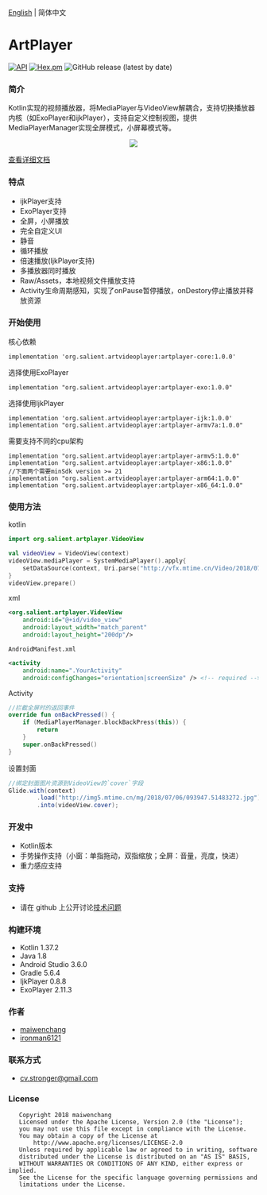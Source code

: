 [English](https://github.com/maiwenchang/ArtVideoPlayer/blob/master/README.English.md) | 简体中文
# ArtPlayer

[![API](https://img.shields.io/badge/API-21%2B-brightgreen.svg?style=flat)](https://android-arsenal.com/api?level=21)
[![Hex.pm](https://img.shields.io/hexpm/l/plug.svg)](https://github.com/maiwenchang/ArtVideoPlayer/blob/master/LICENSE)
![GitHub release (latest by date)](https://img.shields.io/github/v/release/maiwenchang/ArtPlayer?color=g)

### 简介
Kotlin实现的视频播放器，将MediaPlayer与VideoView解耦合，支持切换播放器内核（如ExoPlayer和ijkPlayer），支持自定义控制视图，提供MediaPlayerManager实现全屏模式，小屏幕模式等。

<p align="center">
<img src="https://github.com/maiwenchang/ArtPlayer/raw/master/app/src/main/res/mipmap-xxxhdpi/ic_launcher.png"/>
</p>

[查看详细文档](https://github.com/maiwenchang/ArtPlayer/wiki)

### 特点
- ijkPlayer支持
- ExoPlayer支持
- 全屏，小屏播放
- 完全自定义UI
- 静音
- 循环播放
- 倍速播放(IjkPlayer支持)
- 多播放器同时播放
- Raw/Assets，本地视频文件播放支持
- Activity生命周期感知，实现了onPause暂停播放，onDestory停止播放并释放资源

### 开始使用
核心依赖
```
implementation 'org.salient.artvideoplayer:artplayer-core:1.0.0'
```

选择使用ExoPlayer
```
implementation "org.salient.artvideoplayer:artplayer-exo:1.0.0"
```

选择使用IjkPlayer
```
implementation 'org.salient.artvideoplayer:artplayer-ijk:1.0.0'
implementation "org.salient.artvideoplayer:artplayer-armv7a:1.0.0"
```

需要支持不同的cpu架构
```
implementation "org.salient.artvideoplayer:artplayer-armv5:1.0.0"
implementation "org.salient.artvideoplayer:artplayer-x86:1.0.0"
//下面两个需要minSdk version >= 21
implementation "org.salient.artvideoplayer:artplayer-arm64:1.0.0"
implementation "org.salient.artvideoplayer:artplayer-x86_64:1.0.0"
```

### 使用方法

kotlin
``` kotlin
import org.salient.artplayer.VideoView

val videoView = VideoView(context)
videoView.mediaPlayer = SystemMediaPlayer().apply{
    setDataSource(context, Uri.parse("http://vfx.mtime.cn/Video/2018/07/06/mp4/180706094003288023.mp4"))
}
videoView.prepare()
```

 xml
``` xml
<org.salient.artplayer.VideoView
	android:id="@+id/video_view"
	android:layout_width="match_parent"
	android:layout_height="200dp"/>
```

`AndroidManifest.xml`
``` xml
<activity
    android:name=".YourActivity"
    android:configChanges="orientation|screenSize" /> <!-- required -->
```

Activity
``` kotlin
//拦截全屏时的返回事件
override fun onBackPressed() {
    if (MediaPlayerManager.blockBackPress(this)) {
        return
    }
    super.onBackPressed()
}
 ```

设置封面
``` java
//绑定封面图片资源到VideoView的`cover`字段
Glide.with(context)
        .load("http://img5.mtime.cn/mg/2018/07/06/093947.51483272.jpg")
        .into(videoView.cover);
```

### 开发中
- Kotlin版本
- 手势操作支持（小窗：单指拖动，双指缩放；全屏：音量，亮度，快进）
- 重力感应支持

### 支持
- 请在 github 上公开讨论[技术问题](https://github.com/maiwenchang/ArtPlayer/issues)


### 构建环境
- Kotlin 1.37.2
- Java 1.8
- Android Studio 3.6.0
- Gradle 5.6.4
- IjkPlayer 0.8.8
- ExoPlayer 2.11.3

### 作者
- [maiwenchang](https://github.com/maiwenchang)
- [ironman6121](https://github.com/ironman6121)

### 联系方式
- cv.stronger@gmail.com

### License

```
   Copyright 2018 maiwenchang
   Licensed under the Apache License, Version 2.0 (the "License");
   you may not use this file except in compliance with the License.
   You may obtain a copy of the License at
       http://www.apache.org/licenses/LICENSE-2.0
   Unless required by applicable law or agreed to in writing, software
   distributed under the License is distributed on an "AS IS" BASIS,
   WITHOUT WARRANTIES OR CONDITIONS OF ANY KIND, either express or implied.
   See the License for the specific language governing permissions and
   limitations under the License.
```

